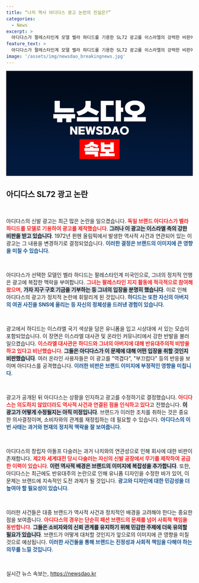 ```yaml
---
title: “나치 역사 아디다스 광고 논란의 진실은?”
categories:
  - News
excerpt: >
  아디다스가 팔레스타인계 모델 벨라 하디드를 기용한 SL72 광고를 이스라엘의 강력한 비판에 따라 교체한다고 발표했다. 논란의 중심에 선 광고는 역사적 비극과 연결돼 고객들의 반발을 일으켰다.
feature_text: >
  아디다스가 팔레스타인계 모델 벨라 하디드를 기용한 SL72 광고를 이스라엘의 강력한 비판에 따라 교체한다고 발표했다. 논란의 중심에 선 광고는 역사적 비극과 연결돼 고객들의 반발을 일으켰다.
image: '/assets/img/newsdao_breakingnews.jpg'
---
```


<p><img src="/assets/img/newsdao_breakingnews.jpg" alt="bookingtag 속보" /></p>

<h2 data-ke-size="size26">아디다스 SL72 광고 논란</h2>

<p data-ke-size="size16">&nbsp;</p>

<p>아디다스의 신발 광고는 최근 많은 논란을 일으켰습니다. <b><span style="color: #ee2323;">독일 브랜드 아디다스가 벨라 하디드를 모델로 기용하여 광고를 제작했습니다</span></b>. <b><span style="background-color: #21538527;">그러나 이 광고는 이스라엘 측의 강한 비판을 받고 있습니다</span></b>. 1972년 뮌헨 올림픽에서 발생한 역사적 사건과 연관되어 있는 이 광고는 그 내용을 변경하기로 결정되었습니다. <b><span style="color: #1a5490;">이러한 결정은 브랜드의 이미지에 큰 영향을 미칠 수 있습니다</span></b>.</p>

<p data-ke-size="size16">&nbsp;</p>

<p>아디다스가 선택한 모델인 벨라 하디드는 팔레스타인계 미국인으로, 그녀의 정치적 언행은 광고에 복잡한 맥락을 부여합니다. <b><span style="color: #ee2323;">그녀는 팔레스타인 지지 활동에 적극적으로 참여해왔으며</span></b>, <b><span style="background-color: #21538527;">가자 지구 구호 기금을 기부하는 등 그녀의 입장을 분명히 했습니다</span></b>. 이로 인해 아디다스의 광고가 정치적 논란에 휘말리게 된 것입니다. <b><span style="color: #1a5490;">하디드는 또한 자신의 아버지의 여권 사진을 SNS에 올리는 등 자신의 정체성을 드러낸 경험이 있습니다</span></b>.</p>

<p data-ke-size="size16">&nbsp;</p>

<p>광고에서 하디드는 이스라엘 국기 색상을 담은 유니폼을 입고 시상대에 서 있는 모습이 포함되었습니다. 이 장면은 이스라엘 대사관 및 온라인 커뮤니티에서 강한 반발을 불러일으켰습니다. <b><span style="color: #ee2323;">이스라엘 대사관은 하디드와 그녀의 아버지에 대해 반유대주의적 비방을 하고 있다고 비난했습니다</span></b>. <b><span style="background-color: #21538527;">그들은 아디다스가 이 문제에 대해 어떤 입장을 취할 것인지 비판했습니다</span></b>.  여러 온라인 사용자들은 이 광고를 "역겹다", "부끄럽다" 등의 반응을 보이며 아디다스를 공격했습니다. <b><span style="color: #1a5490;">이러한 비판은 브랜드 이미지에 부정적인 영향을 미칩니다</span></b>.</p>

<p data-ke-size="size16">&nbsp;</p>

<p>광고가 공개된 뒤 아디다스는 상황을 인지하고 광고를 수정하기로 결정했습니다. <b><span style="color: #ee2323;">아디다스는 의도하지 않았더라도 역사적 사건과 연결된 점을 인식하고 있다</span></b>고 전했습니다. <b><span style="background-color: #21538527;">이 광고가 어떻게 수정될지는 아직 미정입니다</span></b>. 브랜드가 이러한 조치를 취하는 것은 중요한 의사결정이며, 소비자와의 관계를 재정립하는 데 필요할 수 있습니다. <b><span style="color: #1a5490;">아디다스의 이번 사태는 과거와 현재의 정치적 맥락을 잘 보여줍니다</span></b>.</p>

<p data-ke-size="size16">&nbsp;</p>

<p>아디다스의 창립자 아돌프 다슬러는 과거 나치와의 연관성으로 인해 회사에 대한 비판이 존재합니다. <b><span style="color: #ee2323;">제2차 세계대전 당시 다슬러는 자신의 신발 공장에서 무기를 제작하여 공급한 이력이 있습니다</span></b>. <b><span style="background-color: #21538527;">이런 역사적 배경은 브랜드의 이미지에 복잡성을 추가합니다</span></b>. 또한, 아디다스는 최근에도 반유대주의 논란으로 인해 유니폼 디자인을 수정한 바가 있어, 이 문제는 브랜드에 지속적인 도전 과제가 될 것입니다. <b><span style="color: #1a5490;">광고와 디자인에 대한 민감성을 더 높여야 할 필요성이 있습니다</span></b>.</p>

<p data-ke-size="size16">&nbsp;</p>

<p>이러한 사건들은 대중 브랜드가 역사적 사건과 정치적인 배경을 고려해야 한다는 중요한 점을 보여줍니다. <b><span style="color: #ee2323;">아디다스의 경우는 단순히 패션 브랜드의 문제를 넘어 사회적 책임을 동반합니다</span></b>. <b><span style="background-color: #21538527;">그들은 소비자와의 신뢰 관계를 유지하기 위해 민감한 주제에 더욱 유의할 필요가 있습니다</span></b>. 브랜드가 어떻게 대처할 것인지가 앞으로의 이미지에 큰 영향을 미칠 것으로 예상됩니다. <b><span style="color: #1a5490;">이러한 사건들을 통해 브랜드는 진정성과 사회적 책임을 다해야 하는 의무를 느낄 것입니다</span></b>.</p>

<p data-ke-size="size16">&nbsp;</p>
실시간 뉴스 속보는, <a href="https://newsdao.kr" rel="dofollow">https://newsdao.kr</a>


